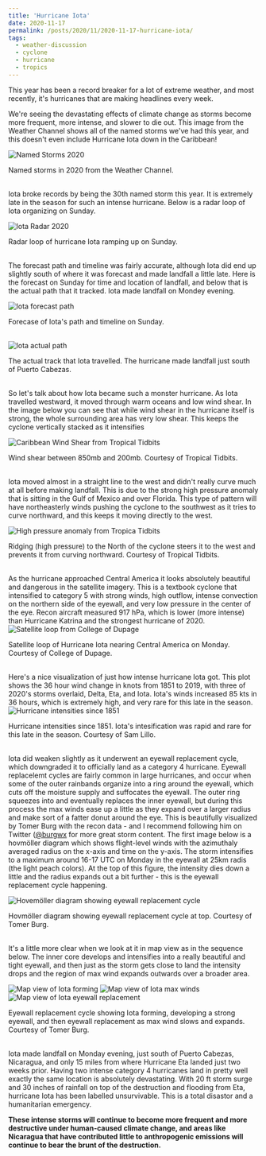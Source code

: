 ```yaml
---
title: 'Hurricane Iota'
date: 2020-11-17
permalink: /posts/2020/11/2020-11-17-hurricane-iota/
tags:
  - weather-discussion
  - cyclone
  - hurricane
  - tropics
---
```



This year has been a record breaker for a lot of extreme weather, and most recently, it's hurricanes that are making headlines every week. 

We're seeing the devastating effects of climate change as storms become more frequent, more intense, and slower to die out. 
This image from the Weather Channel shows all of the named storms we've had this year, and this doesn't even include Hurricane Iota down in the Caribbean!

![Named Storms 2020](/torimcd.github.io/images/all_named_storms2020.gif)
<figcaption>Named storms in 2020 from the Weather Channel.</figcaption><br>

Iota broke records by being the 30th named storm this year. It is extremely late in the season for such an intense hurricane. Below is a radar loop of Iota organizing on Sunday.  

![Iota Radar 2020](/torimcd.github.io/images/iota_radar.png)
<figcaption>Radar loop of hurricane Iota ramping up on Sunday.</figcaption><br>

The forecast path and timeline was fairly accurate, although Iota did end up slightly south of where it was forecast and made landfall a little late. Here is the forecast on Sunday for time and location of landfall, and below that is the actual path that it tracked. Iota made landfall on Mondey evening.


![Iota forecast path](/torimcd.github.io/images/iota_forecast.png)
<figcaption>Forecase of Iota's path and timeline on Sunday.</figcaption><br>

![Iota actual path](/torimcd.github.io/images/iota_track_actual.png)
<figcaption>The actual track that Iota travelled. The hurricane made landfall just south of Puerto Cabezas.</figcaption><br>


So let's talk about how Iota became such a monster hurricane. As Iota travelled westward, it moved through warm oceans and low wind shear. In the image below you can see that while wind shear in the hurricane itself is strong, the whole surrounding area has very low shear. This keeps the cyclone vertically stacked as it intensifies

![Caribbean Wind Shear from Tropical Tidbits](https://www.tropicaltidbits.com/analysis/models/gfs/2020111518/gfs_shear_watl_1.png)
<figcaption>Wind shear between 850mb and 200mb. Courtesy of Tropical Tidbits.</figcaption><br>

Iota moved almost in a straight line to the west and didn't really curve much at all before making landfall. This is due to the strong high pressure anomaly that is sitting in the Gulf of Mexico and over Florida. This type of pattern will have northeasterly winds pushing the cyclone to the southwest as it tries to curve northward, and this keeps it moving directly to the west.

![High pressure anomaly from Tropica Tidbits](https://www.tropicaltidbits.com/analysis/models/gfs/2020111500/gfs_z500aNorm_watl_1.png)
<figcaption>Ridging (high pressure) to the North of the cyclone steers it to the west and prevents it from curving northward. Courtesy of Tropical Tidbits.</figcaption><br>

As the hurricane approached Central America it looks absolutely beautiful and dangerous in the satellite imagery. This is a textbook cyclone that intensified to category 5 with strong winds, high outflow, intense convection on the northern side of the eyewall, and very low pressure in the center of the eye. Recon aircraft measured 917 hPa, which is lower (more intense) than Hurricane Katrina and the strongest hurricane of 2020.
![Satellite loop from College of Dupage](/torimcd.github.io/images/CODNEXLAB-GOES.gif)
<figcaption>Satellite loop of Hurricane Iota nearing Central America on Monday. Courtesy of College of Dupage.</figcaption><br>

Here's a nice visualization of just how intense hurricane Iota got. This plot shows the 36 hour wind change in knots from 1851 to 2019, with three of 2020's storms overlaid, Delta, Eta, and Iota. Iota's winds increased 85 kts in 36 hours, which is extremely high, and very rare for this late in the season.
![Hurricane intensities since 1851](/torimcd.github.io/images/intensities.png)
<figcaption>Hurricane intensities since 1851. Iota's intesification was rapid and rare for this late in the season. Courtesy of Sam Lillo.</figcaption><br>

Iota did weaken slightly as it underwent an eyewall replacement cycle, which downgraded it to officially land as a category 4 hurricane. Eyewall replacelemt cycles are fairly common in large hurricanes, and occur when some of the outer rainbands organize into a ring around the eyewall, which cuts off the moisture supply and suffocates the eyewall. The outer ring squeezes into and eventually replaces the inner eyewall, but during this process the max winds ease up a little as they expand over a larger radius and make sort of a fatter donut around the eye. This is beautifully visualized by Tomer Burg with the recon data - and I recommend following him on Twitter ([@burgwx](https://twitter.com/burgwx) for more great storm content. The first image below is a hovmöller diagram which shows flight-level winds with the azimuthaly averaged radius on the x-axis and time on the y-axis. The storm intensifies to a maximum around 16-17 UTC on Monday in the eyewall at 25km radis (the light peach colors). At the top of this figure, the intensity dies down a little and the radius expands out a bit further - this is the eyewall replacement cycle happening. 

![Hovemöller diagram showing eyewall replacement cycle](/torimcd.github.io/images/iota_hovmoller.png)
<figcaption>Hovmöller diagram showing eyewall replacement cycle at top. Courtesy of Tomer Burg.</figcaption><br>

It's a little more clear when we look at it in map view as in the sequence below. The inner core develops and intensifies into a really beautiful and tight eyewall, and then just as the storm gets close to land the intensity drops and the region of max wind expands outwards over a broader area.

![Map view of Iota forming](/torimcd.github.io/images/iota_formation.png)
![Map view of Iota max winds](/torimcd.github.io/images/iota_max_winds.png)
![Map view of Iota eyewall replacement](/torimcd.github.io/images/iota_eyewall_replacement.png)
<figcaption>Eyewall replacement cycle showing Iota forming, developing a strong eyewall, and then eyewall replacement as max wind slows and expands. Courtesy of Tomer Burg.</figcaption><br>


Iota made landfall on Monday evening, just south of Puerto Cabezas, Nicaragua, and only 15 miles from where Hurricane Eta landed just two weeks prior. Having two intense category 4 hurricanes land in pretty well exactly the same location is absolutely devastating. With 20 ft storm surge and 30 inches of rainfall on top of the destruction and flooding from Eta, hurricane Iota has been labelled unsurvivable. This is a total disastor and a humanitarian emergency. 

**These intense storms will continue to become more frequent and more destructive under human-caused climate change, and areas like Nicaragua that have contributed little to anthropogenic emissions will continue to bear the brunt of the destruction.**
